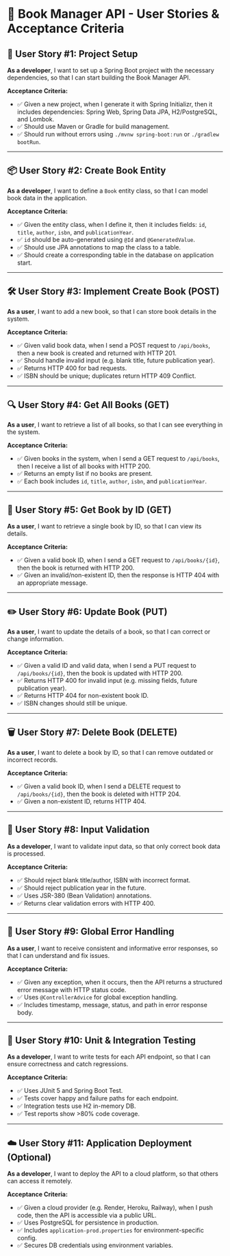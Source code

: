 # 📘 Book Manager API - User Stories & Acceptance Criteria

## 🧱 User Story #1: Project Setup

**As a developer**, I want to set up a Spring Boot project with the necessary dependencies, so that I can start building the Book Manager API.

**Acceptance Criteria:**

* ✅ Given a new project, when I generate it with Spring Initializr, then it includes dependencies: Spring Web, Spring Data JPA, H2/PostgreSQL, and Lombok.
* ✅ Should use Maven or Gradle for build management.
* ✅ Should run without errors using `./mvnw spring-boot:run` or `./gradlew bootRun`.

---

## 📦 User Story #2: Create Book Entity

**As a developer**, I want to define a `Book` entity class, so that I can model book data in the application.

**Acceptance Criteria:**

* ✅ Given the entity class, when I define it, then it includes fields: `id`, `title`, `author`, `isbn`, and `publicationYear`.
* ✅ `id` should be auto-generated using `@Id` and `@GeneratedValue`.
* ✅ Should use JPA annotations to map the class to a table.
* ✅ Should create a corresponding table in the database on application start.

---

## 🛠️ User Story #3: Implement Create Book (POST)

**As a user**, I want to add a new book, so that I can store book details in the system.

**Acceptance Criteria:**

* ✅ Given valid book data, when I send a POST request to `/api/books`, then a new book is created and returned with HTTP 201.
* ✅ Should handle invalid input (e.g. blank title, future publication year).
* ✅ Returns HTTP 400 for bad requests.
* ✅ ISBN should be unique; duplicates return HTTP 409 Conflict.

---

## 🔍 User Story #4: Get All Books (GET)

**As a user**, I want to retrieve a list of all books, so that I can see everything in the system.

**Acceptance Criteria:**

* ✅ Given books in the system, when I send a GET request to `/api/books`, then I receive a list of all books with HTTP 200.
* ✅ Returns an empty list if no books are present.
* ✅ Each book includes `id`, `title`, `author`, `isbn`, and `publicationYear`.

---

## 🔎 User Story #5: Get Book by ID (GET)

**As a user**, I want to retrieve a single book by ID, so that I can view its details.

**Acceptance Criteria:**

* ✅ Given a valid book ID, when I send a GET request to `/api/books/{id}`, then the book is returned with HTTP 200.
* ✅ Given an invalid/non-existent ID, then the response is HTTP 404 with an appropriate message.

---

## ✏️ User Story #6: Update Book (PUT)

**As a user**, I want to update the details of a book, so that I can correct or change information.

**Acceptance Criteria:**

* ✅ Given a valid ID and valid data, when I send a PUT request to `/api/books/{id}`, then the book is updated with HTTP 200.
* ✅ Returns HTTP 400 for invalid input (e.g. missing fields, future publication year).
* ✅ Returns HTTP 404 for non-existent book ID.
* ✅ ISBN changes should still be unique.

---

## 🗑️ User Story #7: Delete Book (DELETE)

**As a user**, I want to delete a book by ID, so that I can remove outdated or incorrect records.

**Acceptance Criteria:**

* ✅ Given a valid book ID, when I send a DELETE request to `/api/books/{id}`, then the book is deleted with HTTP 204.
* ✅ Given a non-existent ID, returns HTTP 404.

---

## 🧪 User Story #8: Input Validation

**As a developer**, I want to validate input data, so that only correct book data is processed.

**Acceptance Criteria:**

* ✅ Should reject blank title/author, ISBN with incorrect format.
* ✅ Should reject publication year in the future.
* ✅ Uses JSR-380 (Bean Validation) annotations.
* ✅ Returns clear validation errors with HTTP 400.

---

## 🚨 User Story #9: Global Error Handling

**As a user**, I want to receive consistent and informative error responses, so that I can understand and fix issues.

**Acceptance Criteria:**

* ✅ Given any exception, when it occurs, then the API returns a structured error message with HTTP status code.
* ✅ Uses `@ControllerAdvice` for global exception handling.
* ✅ Includes timestamp, message, status, and path in error response body.

---

## 🧪 User Story #10: Unit & Integration Testing

**As a developer**, I want to write tests for each API endpoint, so that I can ensure correctness and catch regressions.

**Acceptance Criteria:**

* ✅ Uses JUnit 5 and Spring Boot Test.
* ✅ Tests cover happy and failure paths for each endpoint.
* ✅ Integration tests use H2 in-memory DB.
* ✅ Test reports show >80% code coverage.

---

## ☁️ User Story #11: Application Deployment (Optional)

**As a developer**, I want to deploy the API to a cloud platform, so that others can access it remotely.

**Acceptance Criteria:**

* ✅ Given a cloud provider (e.g. Render, Heroku, Railway), when I push code, then the API is accessible via a public URL.
* ✅ Uses PostgreSQL for persistence in production.
* ✅ Includes `application-prod.properties` for environment-specific config.
* ✅ Secures DB credentials using environment variables.
